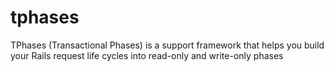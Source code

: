 tphases
=======

TPhases (Transactional Phases) is a support framework that helps you build your Rails request life cycles into read-only and write-only phases